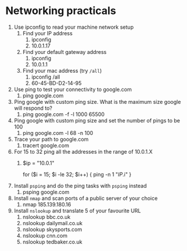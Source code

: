 # Networking practicals

1. Use ipconfig to read your machine network setup
   1. Find your IP address
      1.  ipconfig 
      2.  10.0.1.17
   2. Find your default gateway address
      1. ipconfig
      2. 10.0.1.1
   3. Find your mac address (try `/all`)
      1. ipconfig /all 
      2. 60-45-BD-D2-14-95
2. Use ping to test your connectivity to google.com
      1. ping google.com
3. Ping google with custom ping size. What is the maximum size google will respond to?
      1. ping google.com -f -l 1000    65500
4. Ping google with custom ping size and set the number of pings to be 100
      1. ping google.com -l 68 -n 100
5. Trace your path to google.com
      1. tracert google.com      
6. For 15 to 32 ping all the addresses in the range of 10.0.1.X
      1. $ip = "10.0.1"

            for ($i = 15; $i -le 32; $i++) {
            ping -n 1 "$IP.$i"
} 
7. Install `psping` and do the ping tasks with `psping` instead
   1. psping google.com
8. Install `nmap` and scan ports of a public server of your choice
   1. nmap 185.139.180.16
9.  Install `nslookup` and translate 5 of your favourite URL
    1.  nslookup bbc.co.uk
    2.  nslookup dailymail.co.uk
    3.  nslookup skysports.com
    4.  nslookup cnn.com
    5.  nslookup tedbaker.co.uk
